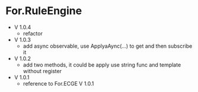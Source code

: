 # For.RuleEngine
* V 1.0.4
  * refactor
* V 1.0.3
  * add async observable, use ApplyaAync(...) to get and then subscribe it
* V 1.0.2
  * add two methods, it could be apply use string func and template without register
* V 1.0.1
  * reference to For.ECGE V 1.0.1
